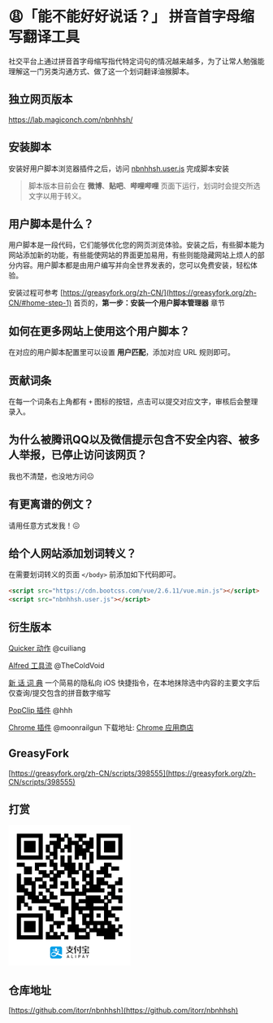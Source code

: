 # 😩「能不能好好说话？」 拼音首字母缩写翻译工具

社交平台上通过拼音首字母缩写指代特定词句的情况越来越多，为了让常人勉强能理解这一门另类沟通方式、做了这一个划词翻译油猴脚本。

## 独立网页版本
https://lab.magiconch.com/nbnhhsh/


## 安装脚本
安装好用户脚本浏览器插件之后，访问 [nbnhhsh.user.js](https://github.com/itorr/nbnhhsh/raw/master/nbnhhsh.user.js) 完成脚本安装

>脚本版本目前会在 **微博**、**贴吧**、**哔哩哔哩** 页面下运行，划词时会提交所选文字以用于转义。


## 用户脚本是什么？
用户脚本是一段代码，它们能够优化您的网页浏览体验。安装之后，有些脚本能为网站添加新的功能，有些能使网站的界面更加易用，有些则能隐藏网站上烦人的部分内容。用户脚本都是由用户编写并向全世界发表的，您可以免费安装，轻松体验。

安装过程可参考 [https://greasyfork.org/zh-CN/](https://greasyfork.org/zh-CN/#home-step-1) 首页的，**第一步：安装一个用户脚本管理器** 章节


## 如何在更多网站上使用这个用户脚本？
在对应的用户脚本配置里可以设置 **用户匹配**，添加对应 URL 规则即可。	

## 贡献词条
在每一个词条右上角都有 `+` 图标的按钮，点击可以提交对应文字，审核后会整理录入。

## 为什么被腾讯QQ以及微信提示包含不安全内容、被多人举报，已停止访问该网页？
我也不清楚，也没地方问☹

## 有更离谱的例文？
请用任意方式发我！😖

## 给个人网站添加划词转义？
在需要划词转义的页面 `</body>` 前添加如下代码即可。
```HTML
<script src="https://cdn.bootcss.com/vue/2.6.11/vue.min.js"></script>
<script src="nbnhhsh.user.js"></script>
```

## 衍生版本
[Quicker 动作](https://getquicker.net/Sharedaction?code=db166bab-e912-4e6b-17cf-08d7dec8856a) @cuiliang

[Alfred 工具流](https://github.com/TheColdVoid/nbnhhsh-alfred-workflow) @TheColdVoid

[新 话 词 典](https://www.icloud.com/shortcuts/4e92f17ef2fb42b093457978624f275b)
一个简易的隐私向 iOS 快捷指令，在本地抹除选中内容的主要文字后仅查询/提交包含的拼音数字缩写

[PopClip 插件](https://github.com/qazhuhuihao/nbnhhsh.popclipext) @hhh

[Chrome 插件](https://github.com/moonrailgun/nbnhhsh-crx) @moonrailgun
下载地址: [Chrome 应用商店](https://chrome.google.com/webstore/detail/okepehobneenpbhiendcjcanjodhmcbj)

## GreasyFork
[https://greasyfork.org/zh-CN/scripts/398555](https://greasyfork.org/zh-CN/scripts/398555)


## 打赏
![支付宝打赏](sponsor.png)

## 仓库地址
[https://github.com/itorr/nbnhhsh](https://github.com/itorr/nbnhhsh)
